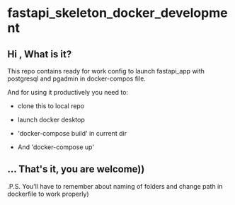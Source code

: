 # fastapi_skeleton_docker_development

Hi ,
What is it?
---
This repo contains ready for work config to launch fastapi_app with postgresql  and pgadmin in docker-compos file.


And for using it productively you need to:
- clone this to local repo

- launch docker desktop

- 'docker-compose build' in current dir

- And 'docker-compose up' 

... That's it, you are welcome))
---

.P.S. You'll have to remember about naming of folders and change path in dockerfile to work properly)
